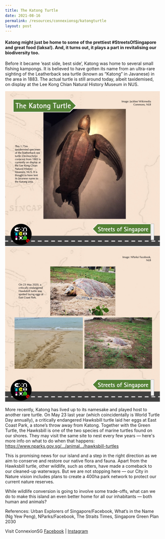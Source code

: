 ```yaml
---
title: The Katong Turtle
date: 2021-08-16
permalink: /resources/connexionsg/katongturtle
layout: post
---
```

#### Katong might just be home to some of the prettiest #StreetsOfSingapore and great food (laksa!). And, it turns out, it plays a part in revitalising our biodiversity too.

Before it became ‘east side, best side’, Katong was home to several small fishing kampongs. It is believed to have gotten its name from an ultra-rare sighting of the Leatherback sea turtle (known as “Katong” in Javanese) in the area in 1883. The actual turtle is still around today, albeit taxidemised, on display at the Lee Kong Chian Natural History Museum in NUS.

![Alt text for image on Isomer site](/images/katongturtle1.jpeg)
![Alt text for image on Isomer site](/images/Katongturtle2.jpeg)

More recently, Katong has lived up to its namesake and played host to another rare turtle. On May 23 last year (which coincidentally is World Turtle Day annually), a critically endangered Hawksbill turtle laid her eggs at East Coast Park, a stone’s throw away from Katong. Together with the Green Turtle, the Hawksbill is one of the two species of marine turtles found on our shores. They may visit the same site to nest every few years — here's more info on what to do when that happens: https://www.nparks.gov.sg/.../animal.../hawksbill-turtles

This is promising news for our island and a step in the right direction as we aim to conserve and restore our native flora and fauna. Apart from the Hawksbill turtle, other wildlife, such as otters, have made a comeback to our cleaned-up waterways. But we are not stopping here — our City in Nature vision includes plans to create a 400ha park network to protect our current nature reserves.

While wildlife conversion is going to involve some trade-offs, what can we do to make this island an even better home for all our inhabitants — both human and animals?

References: Urban Explorers of Singapore/Facebook, What’s in the Name (Ng Yew Peng), NParks/Facebook, The Straits Times, Singapore Green Plan 2030

Visit ConnexionSG [Facebook](https://www.facebook.com/ConnexionSG) | [Instagram](https://www.instagram.com/connexionsg/)